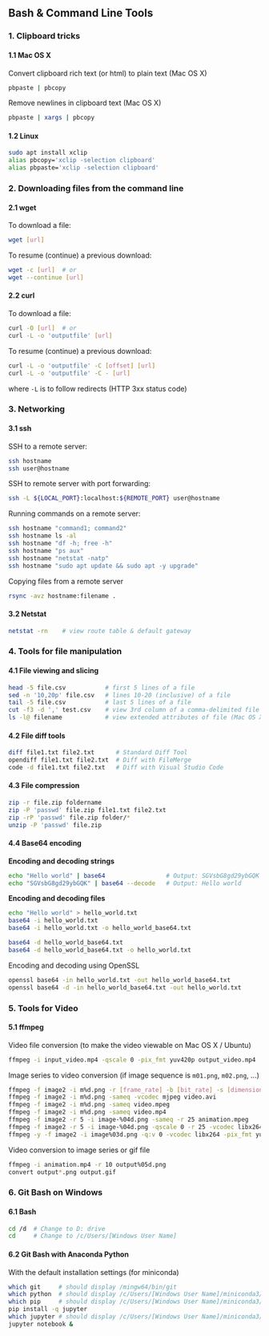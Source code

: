 ## Bash & Command Line Tools

### 1. Clipboard tricks

#### 1.1 Mac OS X

Convert clipboard rich text (or html) to plain text (Mac OS X)

```bash
pbpaste | pbcopy
```

Remove newlines in clipboard text (Mac OS X)

```bash
pbpaste | xargs | pbcopy
```

#### 1.2 Linux

```bash
sudo apt install xclip
alias pbcopy='xclip -selection clipboard'
alias pbpaste='xclip -selection clipboard'
```

### 2. Downloading files from the command line

#### 2.1 wget

To download a file:

```bash
wget [url]
```

To resume (continue) a  previous download:

```bash
wget -c [url]  # or
wget --continue [url]
```

#### 2.2 curl

To download a file:

```bash
curl -O [url]  # or
curl -L -o 'outputfile' [url]
```

To resume (continue) a previous download:

```bash
curl -L -o 'outputfile' -C [offset] [url]
curl -L -o 'outputfile' -C - [url]
```

where `-L` is to follow redirects (HTTP 3xx status code)

### 3. Networking

#### 3.1 ssh

SSH to a remote server:

```bash
ssh hostname
ssh user@hostname 
```

SSH to remote server with port forwarding:

```bash
ssh -L ${LOCAL_PORT}:localhost:${REMOTE_PORT} user@hostname
```

Running commands on a remote server:

```bash
ssh hostname "command1; command2"
ssh hostname ls -al
ssh hostname "df -h; free -h"
ssh hostname "ps aux"
ssh hostname "netstat -natp"
ssh hostname "sudo apt update && sudo apt -y upgrade"
```

Copying files from a remote server

```bash
rsync -avz hostname:filename .
```

#### 3.2 Netstat

```bash
netstat -rn    # view route table & default gateway
```

### 4. Tools for file manipulation

#### 4.1 File viewing and slicing

```bash
head -5 file.csv           # first 5 lines of a file
sed -n '10,20p' file.csv   # lines 10-20 (inclusive) of a file
tail -5 file.csv           # last 5 lines of a file
cut -f3 -d ',' test.csv    # view 3rd column of a comma-delimited file
ls -l@ filename            # view extended attributes of file (Mac OS X)
```

#### 4.2 File diff tools

```bash
diff file1.txt file2.txt      # Standard Diff Tool
opendiff file1.txt file2.txt  # Diff with FileMerge
code -d file1.txt file2.txt   # Diff with Visual Studio Code
```

#### 4.3 File compression

```bash
zip -r file.zip foldername
zip -P 'passwd' file.zip file1.txt file2.txt
zip -rP 'passwd' file.zip folder/*
unzip -P 'passwd' file.zip
```

#### 4.4 Base64 encoding

**Encoding and decoding strings**

```bash
echo "Hello world" | base64                 # Output: SGVsbG8gd29ybGQK
echo "SGVsbG8gd29ybGQK" | base64 --decode   # Output: Hello world
```

**Encoding and decoding files**

```bash
echo "Hello world" > hello_world.txt
base64 -i hello_world.txt
base64 -i hello_world.txt -o hello_world_base64.txt

base64 -d hello_world_base64.txt
base64 -d hello_world_base64.txt -o hello_world.txt
```

Encoding and decoding using OpenSSL

```bash
openssl base64 -in hello_world.txt -out hello_world_base64.txt
openssl base64 -d -in hello_world_base64.txt -out hello_world.txt
```

### 5. Tools for Video

#### 5.1 ffmpeg

Video file conversion (to make the video viewable on Mac OS X / Ubuntu)

```bash
ffmpeg -i input_video.mp4 -qscale 0 -pix_fmt yuv420p output_video.mp4
```

Image series to video conversion
(if image sequence is `m01.png`, `m02.png`, ...)

```bash
ffmpeg -f image2 -i m%d.png -r [frame_rate] -b [bit_rate] -s [dimensions] video.avi
ffmpeg -f image2 -i m%d.png -sameq -vcodec mjpeg video.avi
ffmpeg -f image2 -i m%d.png -sameq video.mpeg
ffmpeg -f image2 -i m%d.png -sameq video.mp4
ffmpeg -f image2 -r 5 -i image-%04d.png -sameq -r 25 animation.mpeg
ffmpeg -f image2 -r 5 -i image-%04d.png -qscale 0 -r 25 -vcodec libx264 -pix_fmt yuv420p animation.mp4
ffmpeg -y -f image2 -i image%03d.png -q:v 0 -vcodec libx264 -pix_fmt yuv420p anim_loop.mp4
```

Video conversion to image series or gif file

```bash
ffmpeg -i animation.mp4 -r 10 output%05d.png
convert output*.png output.gif
```

### 6. Git Bash on Windows

#### 6.1 Bash

```bash
cd /d  # Change to D: drive
cd     # Change to /c/Users/[Windows User Name]
```

#### 6.2 Git Bash with Anaconda Python

With the default installation settings (for miniconda)

```bash
which git     # should display /mingw64/bin/git
which python  # should display /c/Users/[Windows User Name]/miniconda3/python
which pip     # should display /c/Users/[Windows User Name]/miniconda3/Scripts/pip
pip install -q jupyter
which jupyter # should display /c/Users/[Windows User Name]/miniconda3/Scripts/jupyter
jupyter notebook &
```
